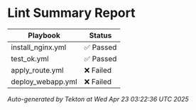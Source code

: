 # Lint Summary Report

| Playbook | Status |
|----------|--------|
| install_nginx.yml | ✅ Passed |
| test_ok.yml | ✅ Passed |
| apply_route.yml | ❌ Failed |
| deploy_webapp.yml | ❌ Failed |

_Auto-generated by Tekton at Wed Apr 23 03:22:36 UTC 2025_

